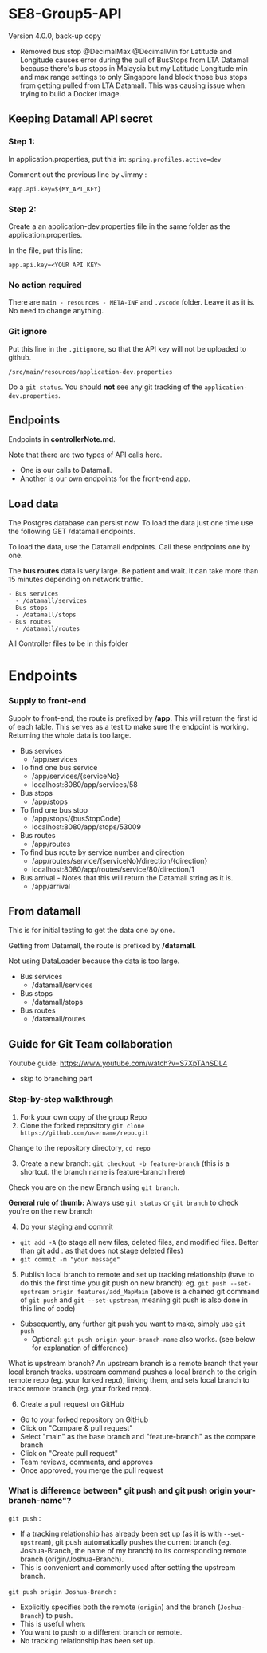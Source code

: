 # SE8-Group5-API

Version 4.0.0, back-up copy
- Removed bus stop @DecimalMax @DecimalMin for Latitude and Longitude causes error during the pull of BusStops from LTA Datamall because there's bus stops in Malaysia but my Latitude Longitude min and max range settings to only Singapore land block those bus stops from getting pulled from LTA Datamall. This was causing issue when trying to build a Docker image.

## Keeping Datamall API secret

### Step 1:

In application.properties, put this in:
  `spring.profiles.active=dev`

Comment out the previous line by Jimmy :

`#app.api.key=${MY_API_KEY}`

### Step 2:

Create a an application-dev.properties file in the same folder as the application.properties.

In the file, put this line:

`app.api.key=<YOUR API KEY>`

### No action required

There are `main - resources - META-INF` and `.vscode` folder. Leave it as it is. No need to change anything.

### Git ignore

Put this line in the `.gitignore`, so that the API key will not be uploaded to github.

`/src/main/resources/application-dev.properties`

Do a `git status`. You should **not** see any git tracking of the `application-dev.properties`.


## Endpoints

Endpoints in **controllerNote.md**.

Note that there are two types of API calls here.

- One is our calls to Datamall.
- Another is our own endpoints for the front-end app.


## Load data

The Postgres database can persist now. To load the data just one time use the following GET /datamall endpoints.

To load the data, use the Datamall endpoints. Call these endpoints one by one.

The **bus routes** data is very large. Be patient and wait. It can take more than 15 minutes depending on network traffic.

```
- Bus services
  - /datamall/services
- Bus stops
  - /datamall/stops
- Bus routes
  - /datamall/routes

```

All Controller files to be in this folder

# Endpoints

### Supply to front-end

Supply to front-end, the route is prefixed by **/app**. This will return the first id of each table. This serves as a test to make sure the endpoint is working. Returning the whole data is too large.

- Bus services
  - /app/services
- To find one bus service
  - /app/services/{serviceNo}
  - localhost:8080/app/services/58
- Bus stops
  - /app/stops
- To find one bus stop
  - /app/stops/{busStopCode}
  - localhost:8080/app/stops/53009
- Bus routes
  - /app/routes
- To find bus route by service number and direction
  - /app/routes/service/{serviceNo}/direction/{direction}
  - localhost:8080/app/routes/service/80/direction/1
- Bus arrival - Notes that this will return the Datamall string as it is.
  - /app/arrival


## From datamall

This is for initial testing to get the data one by one. 

Getting from Datamall, the route is prefixed by **/datamall**.

Not using DataLoader because the data is too large.

- Bus services
  - /datamall/services
- Bus stops
  - /datamall/stops
- Bus routes
  - /datamall/routes


## Guide for Git Team collaboration

Youtube guide: https://www.youtube.com/watch?v=S7XpTAnSDL4
- skip to branching part


### Step-by-step walkthrough

1. Fork your own copy of the group Repo
2. Clone the forked repository `git clone https://github.com/username/repo.git`

Change to the repository directory, `cd repo`


3. Create a new branch:
`git checkout -b feature-branch` (this is a shortcut. the branch name is feature-branch here)

  Check you are on the new Branch using `git branch`.

  **General rule of thumb:** Always use `git status` or `git branch` to check you're on the new branch

4. Do your staging and commit
  - `git add -A` (to stage all new files, deleted files, and modified files. Better than git add . as that does not stage deleted files)
  - `git commit -m "your message"`


5. Publish local branch to remote and set up tracking relationship (have to do this the first time you git push on new branch):
eg. `git push --set-upstream origin features/add_MapMain` 
(above is a chained git command of `git push` and `git --set-upstream`, meaning git push is also done in this line of code)

  - Subsequently, any further git push you want to make, simply use `git push`
    - Optional:  `git push origin your-branch-name` also works.  (see below for explanation of difference)


What is upstream branch?
An upstream branch is a remote branch that your local branch tracks. upstream command pushes a local branch to the origin remote repo (eg. your forked repo), linking them, and sets local branch to track remote branch (eg. your forked repo).


6. Create a pull request on GitHub
  - Go to your forked repository on GitHub 
  - Click on "Compare & pull request"
  - Select "main" as the base branch and "feature-branch" as the compare branch
  - Click on "Create pull request"
  - Team reviews, comments, and approves
  - Once approved, you merge the pull request 


### What is difference between" git push and  git push origin your-branch-name"?

`git push` :
- If a tracking relationship has already been set up (as it is with `--set-upstream`), git push automatically pushes the current branch (eg. Joshua-Branch, the name of my branch) to its corresponding remote branch (origin/Joshua-Branch).
- This is convenient and commonly used after setting the upstream branch.

`git push origin Joshua-Branch` :
- Explicitly specifies both the remote (`origin`) and the branch (`Joshua-Branch`) to push.
- This is useful when:
- You want to push to a different branch or remote.
- No tracking relationship has been set up. 
